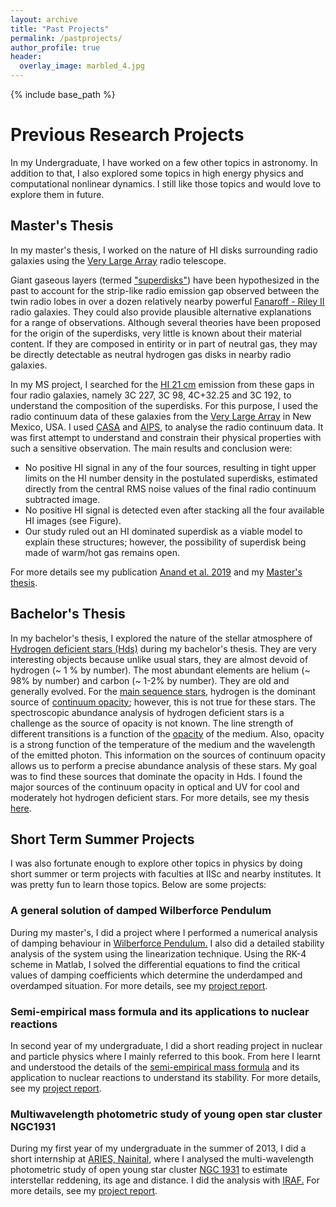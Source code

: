 ```yaml
---
layout: archive
title: "Past Projects"
permalink: /pastprojects/
author_profile: true
header:
  overlay_image: marbled_4.jpg
---
```


{% include base_path %}

# Previous Research Projects

In my Undergraduate, I have worked on a few other topics in astronomy. In addition to that, I also explored some topics in high energy physics and computational nonlinear dynamics. I still like those topics and would love to explore them in future.

## Master's Thesis

In my master's thesis, I worked on the nature of HI disks surrounding radio galaxies using the [Very Large Array](https://en.wikipedia.org/wiki/Very_Large_Array) radio telescope.

Giant gaseous layers (termed ["superdisks"](https://iopscience.iop.org/article/10.1086/308230)) have been hypothesized in the past to account for the strip-like radio emission gap observed between the twin radio lobes in over a dozen relatively nearby powerful [Fanaroff - Riley II](https://en.wikipedia.org/wiki/Fanaroff%E2%80%93Riley_classification) radio galaxies. They could also provide plausible alternative explanations for a range of observations. Although several theories have been proposed for the origin of the superdisks, very little is known about their material content. If they are composed in entirity or in part of neutral gas, they may be directly detectable as neutral hydrogen gas disks in nearby radio galaxies. 
  
In my MS project, I searched for the [HI 21 cm](https://en.wikipedia.org/wiki/Hydrogen_line) emission from these gaps in four radio galaxies, namely 3C 227, 3C 98, 4C+32.25 and 3C 192, to understand the composition of the superdisks. For this purpose, I used the radio continuum data of these galaxies from the [Very Large Array](https://en.wikipedia.org/wiki/Very_Large_Array) in New Mexico, USA. I used [CASA](https://casa.nrao.edu/) and [AIPS](https://en.wikipedia.org/wiki/Astronomical_Image_Processing_System), to analyse the radio continuum data. It was first attempt to understand and constrain their physical properties with such a sensitive observation. The main results and conclusion were:

*   No positive HI signal in any of the four sources, resulting in tight upper limits on the HI number density in the postulated superdisks, estimated directly from the central RMS noise values of the final radio continuum subtracted image.
*   No positive HI signal is detected even after stacking all the four available HI images (see Figure).
*   Our study ruled out an HI dominated superdisk as a viable model to explain these structures; however, the possibility of superdisk being made of warm/hot gas remains open.

For more details see my publication [Anand et al. 2019](https://arxiv.org/abs/1812.06875) and my [Master's thesis](https://raw.githubusercontent.com/abhi0395/mycv/main/files/MS_thesis.pdf).

## Bachelor's Thesis

In my bachelor's thesis, I explored the nature of the stellar atmosphere of [Hydrogen deficient stars (Hds)](https://en.wikipedia.org/wiki/Hydrogen-deficient_star) during my bachelor's thesis. They are very interesting objects because unlike usual stars, they are almost devoid of hydrogen (~ 1 % by number). The most abundant elements are helium (~ 98% by number) and carbon (~ 1-2% by number). They are old and generally evolved. For the [main sequence stars](https://en.wikipedia.org/wiki/Main_sequence), hydrogen is the dominant source of [continuum opacity](https://heasarc.gsfc.nasa.gov/xstar/docs/html/node127.html); however, this is not true for these stars. The spectroscopic abundance analysis of hydrogen deficient stars is a challenge as the source of opacity is not known. The line strength of different transitions is a function of the [opacity](https://en.wikipedia.org/wiki/Opacity_%28optics%29) of the medium. Also, opacity is a strong function of the temperature of the medium and the wavelength of the emitted photon. This information on the sources of continuum opacity allows us to perform a precise abundance analysis of these stars. My goal was to find these sources that dominate the opacity in Hds. I found the major sources of the continuum opacity in optical and UV for cool and moderately hot hydrogen deficient stars. For more details, see my thesis [here](https://wwwmpa.mpa-garching.mpg.de/~abhijeet/pdf_files/BS_thesis.pdf).

## Short Term Summer Projects

I was also fortunate enough to explore other topics in physics by doing short summer or term projects with faculties at IISc and nearby institutes. It was pretty fun to learn those topics. Below are some projects:

### **A general solution of damped Wilberforce Pendulum**

During my master's, I did a project where I performed a numerical analysis of damping behaviour in [Wilberforce Pendulum.](https://en.wikipedia.org/wiki/Wilberforce_pendulum) I also did a detailed stability analysis of the system using the linearization technique. Using the RK-4 scheme in Matlab, I solved the differential equations to find the critical values of damping coefficients which determine the underdamped and overdamped situation. For more details, see my [project report](https://raw.githubusercontent.com/abhi0395/mycv/main/files/wilberforce_pendulum.pdf).

### **Semi-empirical mass formula and its applications to nuclear reactions**

In second year of my undergraduate, I did a short reading project in nuclear and particle physics where I mainly referred to this book. From here I learnt and understood the details of the [semi-empirical mass formula](https://en.wikipedia.org/wiki/Semi-empirical_mass_formula) and its application to nuclear reactions to understand its stability. For more details, see my [project report](https://raw.githubusercontent.com/abhi0395/mycv/main/files/summer2014_report.pdf).

### **Multiwavelength photometric study of young open star cluster NGC1931**

During my first year of my undergraduate in the summer of 2013, I did a short internship at [ARIES, Nainital](https://www.aries.res.in/aries-0), where I analysed the multi-wavelength photometric study of open young star cluster [NGC 1931](https://en.wikipedia.org/wiki/NGC_1931) to estimate interstellar reddening, its age and distance. I did the analysis with [IRAF.](https://en.wikipedia.org/wiki/IRAF) For more details, see my [project report](https://raw.githubusercontent.com/abhi0395/mycv/main/files/summer2013_report.pdf).


